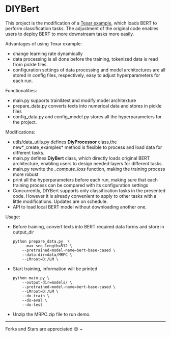 # DIYBert

This project is the modification of  a [Texar example](https://github.com/asyml/texar-pytorch/tree/master/examples/bert), which loads BERT to perform classification tasks. The adjustment of the original code enables users to deploy BERT to more downstream tasks more easily.

Advantages of using Texar example:

- change learning rate dynamically
- data processing is all done before the training, tokenized data is read from pickle files.
- configuration settings of data processing and model architectures are all stored in config files, respectively, easy to adjust hyperparameters for each run.

Functionalities:

- main.py supports train&test and modify model architexture
- prepare_data.py converts texts into numerical data and stores in pickle files
- config_data.py and config_model.py stores all the hyperparameters for the project.

Modifications:

- utils/data_utils.py defines **DiyProcessor** class,the new*_create_examples* method is flexible to process and load data for different tasks. 
- main.py defines **DiyBert** class, which directly loads original BERT architecture, enabling users to  design needed layers for different tasks.
- main.py rewrite the *_compute_loss* function, making the training process more robust
- print all the hyperparameters before each run, making sure that each training process can be compared with its configuration settings
- Concurrently, DIYBert supports only classification tasks in the presented code. However it is already convenient to apply to other tasks with a little modifications. Updates are on schedule.
- API to load local BERT model without downloading another one.

Usage:

- Before training, convert texts into BERT required data forms and store in output_dir

  ```
  python prepare_data.py  \
      --max-seq-length=512 \
      --pretrained-model-name=bert-base-cased \
      --data-dir=data/MRPC \
      --LMroot=D:/LM \
  ```

- Start training, information will be printed

  ```
  python main.py \
      --output-dir=models/ \
      --pretrained-model-name=bert-base-cased \
      --LMroot=D:/LM \
      --do-train \
      --do-eval \
      --do-test
  ```

- Unzip the MRPC.zip file to run demo.

***

Forks and Stars are appreciated :blush: ~
